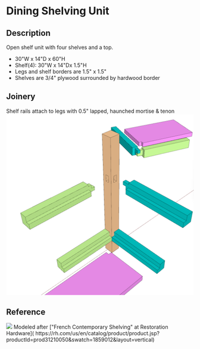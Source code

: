 # Dining Shelving Unit

## Description
Open shelf unit with four shelves and a top.

* 30"W x 14"D x 60"H
* Shelf(4): 30"W x 14"Dx 1.5"H
* Legs and shelf borders are 1.5" x 1.5"
* Shelves are 3/4" plywood surrounded by hardwood border

## Joinery
Shelf rails attach to legs with 0.5" lapped, haunched mortise & tenon
![Illustration of joinery showing the shelves meeting the legs](/assets/images/dsu-joinery.png)

## Reference
<img src="https://media.restorationhardware.com/is/image/rhis/prod31210050_E615642127_TQ_CC_RHR?$PDP-IS-2000$" width=250>
Modeled after ["French Contemporary Shelving" at Restoration Hardware](
https://rh.com/us/en/catalog/product/product.jsp?productId=prod31210050&swatch=1859012&layout=vertical)
